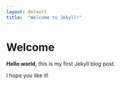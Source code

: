 ```yaml
---
layout: default
title:  "Welcome to Jekyll!"
---
```


# Welcome

**Hello world**, this is my first Jekyll blog post.

I hope you like it!


